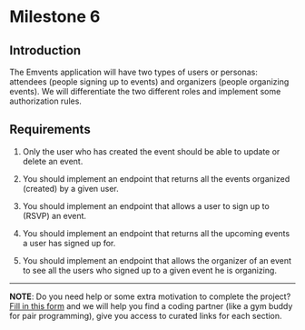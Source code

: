 # Milestone 6

## Introduction
The Emvents application will have two types of users or personas: attendees (people signing up to events) and organizers (people organizing events). We will differentiate the two different roles and implement some authorization rules.

## Requirements

1. Only the user who has created the event should be able to update or delete an event. 

2. You should implement an endpoint that returns all the events organized (created) by a given user.

3. You should implement an endpoint that allows a user to sign up to (RSVP) an event.

4. You should implement an endpoint that returns all the upcoming events a user has signed up for.

5. You should implement an endpoint that allows the organizer of an event to see all the users who signed up to a given event he is organizing.

---

**NOTE**: Do you need help or some extra motivation to complete the project? [Fill in this form](https://microverse.typeform.com/to/Lh3CKF) and we will help you find a coding partner (like a gym buddy for pair programming), give you access to curated links for each section.